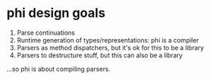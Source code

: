 # phi design goals
1. Parse continuations
2. Runtime generation of types/representations: phi is a compiler
3. Parsers as method dispatchers, but it's ok for this to be a library
4. Parsers to destructure stuff, but this can also be a library

...so phi is about compiling parsers.
